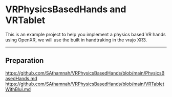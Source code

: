 # VRPhysicsBasedHands and VRTablet

This is an example project to help you implement a physics based VR hands using OpenXR, we will use the built in handtraking in the vrajo XR3.

___
## Preparation
https://github.com/SAthamnah/VRPhysicsBasedHands/blob/main/PhysicsBasedHands.md
https://github.com/SAthamnah/VRPhysicsBasedHands/blob/main/VRTabletWithBlui.md












